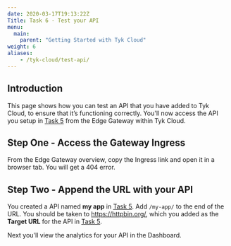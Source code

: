 ```yaml
---
date: 2020-03-17T19:13:22Z
Title: Task 6 - Test your API
menu:
  main:
    parent: "Getting Started with Tyk Cloud"
weight: 6
aliases:
    - /tyk-cloud/test-api/
---
```


## Introduction

This page shows how you can test an API that you have added to Tyk Cloud, to ensure that it’s functioning correctly. You'll now access the API you setup in [Task 5](/docs/tyk-cloud/getting-started-tyk-cloud/first-api/) from the Edge Gateway within Tyk Cloud.


## Step One - Access the Gateway Ingress

From the Edge Gateway overview, copy the Ingress link and open it in a browser tab. You will get a 404 error.

## Step Two - Append the URL with your API

You created a API named **my app** in [Task 5](/docs/tyk-cloud/getting-started-tyk-cloud/first-api/). Add `/my-app/` to the end of the URL. You should be taken to https://httpbin.org/, which you added as the **Target URL** for the API in [Task 5](/docs/tyk-cloud/getting-started-tyk-cloud/first-api/#step-three---core-settings). 


Next you'll view the analytics for your API in the Dashboard.
